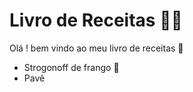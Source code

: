 # Livro de Receitas :man_cook:

Olá ! bem vindo ao meu livro de receitas :wave:

- Strogonoff de frango :chicken:
- Pavê

